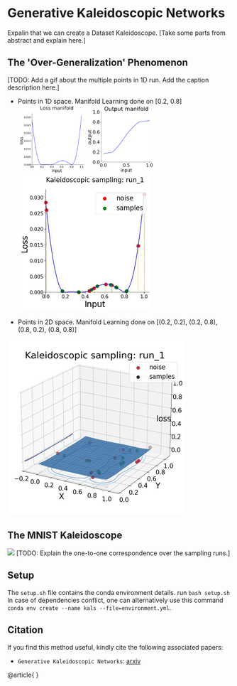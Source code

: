 # Generative Kaleidoscopic Networks
Expalin that we can create a Dataset Kaleidoscope. [Take some parts from abstract and explain here.]

## The 'Over-Generalization' Phenomenon
[TODO: Add a gif about the multiple points in 1D run. Add the caption description here.]

- Points in 1D space. Manifold Learning done on [0.2, 0.8]  
<img src="https://github.com/Harshs27/generative-kaleidoscopic-networks/blob/main/saved_samples/synthetic_1D_loss_manifold.png" width="150"/> <img src="https://github.com/Harshs27/generative-kaleidoscopic-networks/blob/main/saved_samples/synthetic_1D_output_manifold.png" width="150"/>
  <img src="https://github.com/Harshs27/generative-kaleidoscopic-networks/blob/main/saved_samples/synthetic_1D_run20.gif" width="300"/>

- Points in 2D space. Manifold Learning done on [(0.2, 0.2), (0.2, 0.8), (0.8, 0.2), (0.8, 0.8)]
<img src="https://github.com/Harshs27/generative-kaleidoscopic-networks/blob/main/saved_samples/synthetic_2D_run15.gif" width="400" />

## The MNIST Kaleidoscope
<img src="https://github.com/Harshs27/generative-kaleidoscopic-networks/blob/main/saved_samples/mnist_kaleidoscope.gif" width="400" />
[TODO: Explain the one-to-one correspondence over the sampling runs.]

## Setup  
The `setup.sh` file contains the conda environment details. run `bash setup.sh`    
In case of dependencies conflict, one can alternatively use this command `conda env create --name kals --file=environment.yml`.  

## Citation
If you find this method useful, kindly cite the following associated papers:
- `Generative Kaleidoscopic Networks`: [arxiv](<https://arxiv.org/abs/xxx.xxx>)  

@article{
}   
